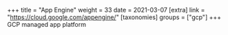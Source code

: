 +++
title = "App Engine"
weight = 33
date = 2021-03-07
[extra]
link = "https://cloud.google.com/appengine/"
[taxonomies]
groups = ["gcp"]
+++
GCP managed app platform


